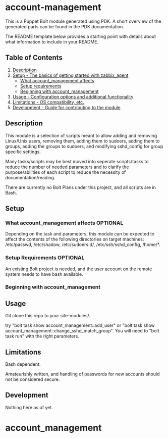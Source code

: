# account-management

This is a Puppet Bolt module generated using PDK. A short overview of the generated parts can be found
in the PDK documentation.

The README template below provides a starting point with details about what
information to include in your README.

## Table of Contents

1. [Description](#description)
1. [Setup - The basics of getting started with zabbix_agent](#setup)
    * [What account_management affects](#what-account_management-affects)
    * [Setup requirements](#setup-requirements)
    * [Beginning with account_management](#beginning-with-account_management)
1. [Usage - Configuration options and additional functionality](#usage)
1. [Limitations - OS compatibility, etc.](#limitations)
1. [Development - Guide for contributing to the module](#development)

## Description

This module is a selection of scripts meant to allow adding and removing Linux/Unix
users, removing them, adding them to sudoers, adding them to groups, adding the groups
to sudoers, and modifying sshd_config for group specific settings.

Many tasks/scripts may be best moved into seperate scripts/tasks to reduce the number
of needed parameters and to clarify the purpose/abilities of each script to reduce the necessity
of documentation/reading.

There are currently no Bolt Plans under this project, and all scripts are in Bash.

## Setup

### What account_management affects **OPTIONAL**

Depending on the task and parameters, this module can be expected to affect the contents of the
following directories on target machines: /etc/passwd, /etc/shadow, /etc/sudoers.d/, /etc/ssh/sshd_config,
/home/*.

### Setup Requirements **OPTIONAL**

An existing Bolt project is needed, and the user account on the remote system needs to have bash available.

### Beginning with account_management


## Usage

Git clone this repo to your site-modules/.

try "bolt task show account_management::add_user" or "bolt task show account_management::change_sshd_match_group". You will need to "bolt task run" with the right parameters. 

## Limitations

Bash dependent.

Amateurishly written, and handling of passwords for new accounts should not be considered secure.

## Development

Nothing here as of yet.

# account_management

